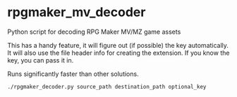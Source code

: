 # rpgmaker_mv_decoder
Python script for decoding RPG Maker MV/MZ game assets

This has a handy feature, it will figure out (if possible) the key automatically.  It will also use the file header info for creating the extension.  If you know the key, you can pass it in.

Runs significantly faster than other solutions.

```bash
./rpgmaker_decoder.py source_path destination_path optional_key
```
